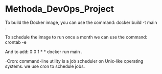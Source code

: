 # Methoda_DevOps_Project

To build the Docker image, you can use the command:
docker build -t main .

To schedule the image to run once a month we can use the command:
crontab -e

And to add:
0 0 1 * * docker run main .

-Cron: command-line utility is a job scheduler on Unix-like operating systems.
we use cron to schedule jobs.
